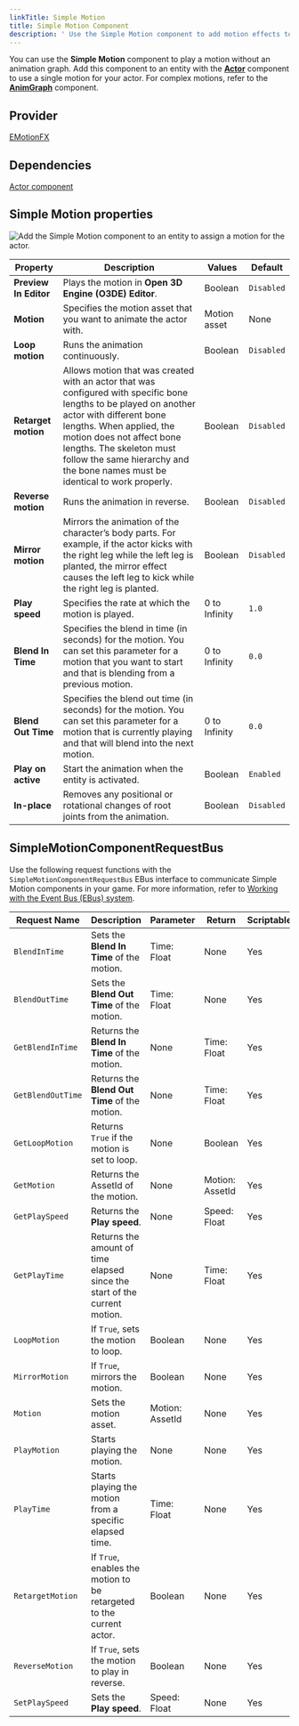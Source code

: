 ```yaml
---
linkTitle: Simple Motion
title: Simple Motion Component
description: ' Use the Simple Motion component to add motion effects to your actor in Open 3D Engine (O3DE). '
---
```


You can use the **Simple Motion** component to play a motion without an animation graph. Add this component to an entity with the **[Actor](/docs/user-guide/components/reference/animation/actor/)** component to use a single motion for your actor. For complex motions, refer to the **[AnimGraph](/docs/user-guide/components/reference/animation/animgraph/)** component.

## Provider

[EMotionFX](/docs/user-guide/gems/reference/animation/emotionfx)

## Dependencies

[Actor component](./actor)

## Simple Motion properties 

![Add the Simple Motion component to an entity to assign a motion for the actor.](/images/user-guide/components/reference/animation/simple-motion-component.png)

| Property | Description | Values | Default |
|-|-|-|-|
| **Preview In Editor** | Plays the motion in **Open 3D Engine (O3DE) Editor**. | Boolean | `Disabled` |
| **Motion** | 	Specifies the motion asset that you want to animate the actor with. | Motion asset | None |
| **Loop motion** | Runs the animation continuously. | Boolean | `Disabled` |
| **Retarget motion** | Allows motion that was created with an actor that was configured with specific bone lengths to be played on another actor with different bone lengths. When applied, the motion does not affect bone lengths. The skeleton must follow the same hierarchy and the bone names must be identical to work properly. | Boolean | `Disabled` |
| **Reverse motion** | Runs the animation in reverse. | Boolean | `Disabled` |
| **Mirror motion** | Mirrors the animation of the character’s body parts. For example, if the actor kicks with the right leg while the left leg is planted, the mirror effect causes the left leg to kick while the right leg is planted. | Boolean | `Disabled` |
| **Play speed** | Specifies the rate at which the motion is played. | 0 to Infinity | `1.0` |
| **Blend In Time** | Specifies the blend in time (in seconds) for the motion. You can set this parameter for a motion that you want to start and that is blending from a previous motion. | 0 to Infinity | `0.0` |
| **Blend Out Time** | Specifies the blend out time (in seconds) for the motion. You can set this parameter for a motion that is currently playing and that will blend into the next motion. | 0 to Infinity | `0.0` |
| **Play on active** | Start the animation when the entity is activated. | Boolean | `Enabled` |
| **In-place** | Removes any positional or rotational changes of root joints from the animation. | Boolean | `Disabled` |

## SimpleMotionComponentRequestBus ##

Use the following request functions with the `SimpleMotionComponentRequestBus` EBus interface to communicate Simple Motion components in your game. For more information, refer to [Working with the Event Bus (EBus) system](/docs/user-guide/programming/messaging/ebus/).

| Request Name | Description | Parameter | Return | Scriptable |
|-|-|-|-|-|
| `BlendInTime` | Sets the **Blend In Time** of the motion. | Time: Float | None | Yes |
| `BlendOutTime` | Sets the **Blend Out Time** of the motion. | Time: Float | None | Yes |
| `GetBlendInTime` | Returns the **Blend In Time** of the motion. | None | Time: Float | Yes |
| `GetBlendOutTime` | Returns the **Blend Out Time** of the motion. | None | Time: Float | Yes |
| `GetLoopMotion` | Returns `True` if the motion is set to loop. | None | Boolean | Yes |
| `GetMotion` | Returns the AssetId of the motion. | None | Motion: AssetId | Yes |
| `GetPlaySpeed` | Returns the **Play speed**. | None | Speed: Float | Yes |
| `GetPlayTime` | Returns the amount of time elapsed since the start of the current motion. | None | Time: Float | Yes |
| `LoopMotion` | If `True`, sets the motion to loop. | Boolean | None | Yes |
| `MirrorMotion` | If `True`, mirrors the motion. | Boolean | None | Yes |
| `Motion` | Sets the motion asset. | Motion: AssetId | None | Yes |
| `PlayMotion` | Starts playing the motion. | None | None | Yes |
| `PlayTime` | Starts playing the motion from a specific elapsed time. | Time: Float | None | Yes |
| `RetargetMotion` | If `True`, enables the motion to be retargeted to the current actor. | Boolean | None | Yes |
| `ReverseMotion` | If `True`, sets the motion to play in reverse. | Boolean | None | Yes |
| `SetPlaySpeed` | Sets the **Play speed**. | Speed: Float | None | Yes |
